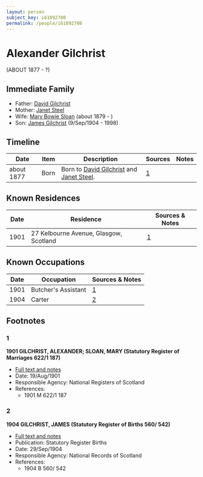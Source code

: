 ```yaml
---
layout: person
subject_key: i61092708
permalink: /people/i61092708
---
```


# Alexander Gilchrist
(ABOUT 1877 - ?)

## Immediate Family

* Father: [David Gilchrist](./@89232476@-david-gilchrist-b-d.md)
* Mother: [Janet Steel](./@22623536@-janet-steel-b-d.md)
* Wife: [Mary Bowie Sloan](./@59122260@-mary-bowie-sloan-b1879-d.md) (about 1879 - )
* Son: [James Gilchrist](./@43287262@-james-gilchrist-b1904-9-9-d1998.md) (9/Sep/1904 - 1998)

## Timeline

Date | Item | Description | Sources | Notes
---|---|---|---|---
about 1877 | Born | Born to [David Gilchrist](./@89232476@-david-gilchrist-b-d.md) and [Janet Steel](./@22623536@-janet-steel-b-d.md). | [1](#1) | 

## Known Residences

Date | Residence | Sources & Notes
---|---|---
1901 | 27 Kelbourne Avenue, Glasgow, Scotland | [1](#1)

## Known Occupations

Date | Occupation | Sources & Notes
---|---|---
1901 | Butcher's Assistant | [1](#1)
1904 | Carter | [2](#2)

## Footnotes

### 1

**1901 GILCHRIST, ALEXANDER; SLOAN, MARY (Statutory Register of Marriages 622/1 187)**

* [Full text and notes](../sources/@62364534@-1901-gilchrist,-alexander;-sloan,-mary-statutory-register-of-marriages-622-1-187-.md)
* Date: 19/Aug/1901
* Responsible Agency: National Registers of Scotland
* References: 
  * 1901 M 622/1 187

### 2

**1904 GILCHRIST, JAMES (Statutory Register of Births 560/ 542)**

* [Full text and notes](../sources/@36539312@-1904-gilchrist,-james-statutory-register-of-births-560-542-.md)
* Publication: Statutory Register Births
* Date: 29/Sep/1904
* Responsible Agency: National Records of Scotland
* References: 
  * 1904 B 560/ 542

